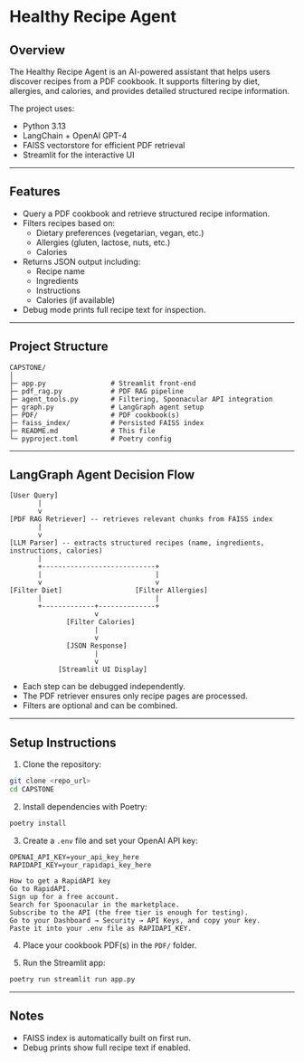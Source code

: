 # Healthy Recipe Agent

## Overview
The Healthy Recipe Agent is an AI-powered assistant that helps users discover recipes from a PDF cookbook. It supports filtering by diet, allergies, and calories, and provides detailed structured recipe information.

The project uses:
- Python 3.13
- LangChain + OpenAI GPT-4
- FAISS vectorstore for efficient PDF retrieval
- Streamlit for the interactive UI

---

## Features
- Query a PDF cookbook and retrieve structured recipe information.
- Filters recipes based on:
  - Dietary preferences (vegetarian, vegan, etc.)
  - Allergies (gluten, lactose, nuts, etc.)
  - Calories
- Returns JSON output including:
  - Recipe name
  - Ingredients
  - Instructions
  - Calories (if available)
- Debug mode prints full recipe text for inspection.

---

## Project Structure
```
CAPSTONE/
│
├─ app.py                # Streamlit front-end
├─ pdf_rag.py            # PDF RAG pipeline
├─ agent_tools.py        # Filtering, Spoonacular API integration
├─ graph.py              # LangGraph agent setup
├─ PDF/                  # PDF cookbook(s)
├─ faiss_index/          # Persisted FAISS index
├─ README.md             # This file
└─ pyproject.toml        # Poetry config
```

---

## LangGraph Agent Decision Flow
```text
[User Query]
       |
       v
[PDF RAG Retriever] -- retrieves relevant chunks from FAISS index
       |
       v
[LLM Parser] -- extracts structured recipes (name, ingredients, instructions, calories)
       |
       +----------------------------+
       |                            |
       v                            v
[Filter Diet]                  [Filter Allergies]
       |                            |
       +-------------+--------------+
                     v
              [Filter Calories]
                     |
                     v
              [JSON Response]
                     |
                     v
            [Streamlit UI Display]
```

- Each step can be debugged independently.
- The PDF retriever ensures only recipe pages are processed.
- Filters are optional and can be combined.

---

## Setup Instructions

1. Clone the repository:
```bash
git clone <repo_url>
cd CAPSTONE
```

2. Install dependencies with Poetry:
```bash
poetry install
```

3. Create a `.env` file and set your OpenAI API key:
```env
OPENAI_API_KEY=your_api_key_here
RAPIDAPI_KEY=your_rapidapi_key_here

How to get a RapidAPI key
Go to RapidAPI.
Sign up for a free account.
Search for Spoonacular in the marketplace.
Subscribe to the API (the free tier is enough for testing).
Go to your Dashboard → Security → API Keys, and copy your key.
Paste it into your .env file as RAPIDAPI_KEY.
```

4. Place your cookbook PDF(s) in the `PDF/` folder.

5. Run the Streamlit app:
```bash
poetry run streamlit run app.py
```

---

## Notes

- FAISS index is automatically built on first run.
- Debug prints show full recipe text if enabled.


